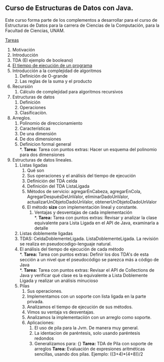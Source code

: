 ## Curso de Estructuras de Datos con Java.
Este curso forma parte de los complementos a desarrollar para el curso de Estructuras de Datos para la carrera de Ciencias de la Computación, para la Facultad de Ciencias, UNAM.

[Tareas](capitulos/tareas.md)

1. Motivación
2. Introducción
3. TDA
   (El ejemplo de booleano)
4. [El tiempo de ejecución de un programa](capitulos/moduloTiempoEjecuciónPrograma.md)
5. Introducción a la complejidad de algoritmos
    1. Definición de O-grande
    2. Las reglas de la suma y el producto
6. Recursión
   1. Cálculo de complejidad para algoritmos recursivos
7. Estructuras de datos
   1. Definición
   2. Operaciones
   3. Clasificaciòn.    
8. Arreglos.
   1. Polinomio de direccionamiento
   2. Características
   3. De una dimensión
   4. De dos dimensiones
   5. Definicion formal general<br>
   *. **Tarea:** Tarea con puntos extras: Hacer un esquema del polinomio para dos dimensiones<br>
9. Estructuras de datos lineales.
   1. Listas ligadas
       1. Qué son
       2. Sus operaciones y el análisis del tiempo de ejecución
       3. Definición del TDA celda
       4. Definición del TDA ListaLigada
       5. Métodos de servicio: agregarEnCabeza, agregarEnCola, AgregarDespuésDeUnValor, eliminarDadoUnValor, actualizarUnObjetoDadoUnValor, obtenerUnObjetoDadoUnValor
       6. El método **size** con implementación lineal y constante.
            1. Ventajas y desventajas de cada implementación <br>
   *. **Tarea:** Tarea con puntos extras: Revisar y analizar la clase equivalente para Lista Ligada en el API de Java, examinarla a detalle<br>
   2. Listas doblemente ligadas
     1. TDAS: CeldaDoblementeLigada. ListaDoblementeLigada. La revisión se realiza en pseudocodigo-lenguaje natural.
     2. El análisis del tiempo de ejecución de cada método<br>
   *. **Tarea:** Tarea con puntos extras: Definir los dos TDA's de esta sección a un nivel que el pseudocódigo se parezca más a código de Java<br>
   *. **Tarea:** Tarea con puntos extras: Revisar el API de Collections de Java y verificar qué clase es la equivalente a Lista Doblemente Ligada y realizar un análisis minucioso <br>
   3. Pilas
      1. Sus operaciones. 
      2. Implementamos con un soporte con lista ligada en la parte privada.
      3. Analizamos el tiempo de ejecución de sus métodos.
      4. Vimos su ventaja vs desventajas.
      5. Analizamos la implementaciión con un arreglo como soporte.
      6. Aplicaciones:
         1. El uso de pila para la Jvm. De manera muy general.
         2. La identacion de paréntesis, solo usando paréntesis redondos
         3. Generalizamos para: [](){}
   **Tarea:** TDA de Pila con soporte de arreglos
   **Tarea:** Evaluación de expresiones aritméticas sencillas, usando dos pilas. Ejemplo: ((3+4)*(4+8))/2        
